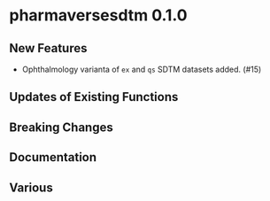 # pharmaversesdtm 0.1.0

## New Features

 - Ophthalmology varianta of `ex` and `qs` SDTM datasets added. (#15)

## Updates of Existing Functions

## Breaking Changes

## Documentation



## Various


